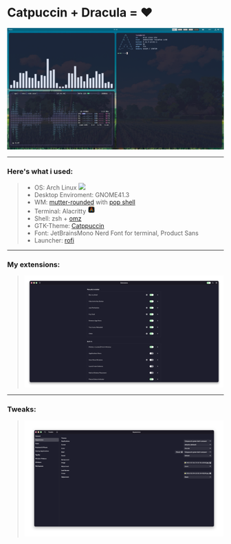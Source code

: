# Catpuccin + Dracula = ❤️

![plot](https://raw.githubusercontent.com/LucaErr/MyGnomeRice/main/pictures/with%20pop.png?token=GHSAT0AAAAAABRTSBWAEU6JGCOFFV3RYL2GYQNJOZA)

---
### Here's what i used:
>- OS: Arch Linux ![](https://i.imgur.com/kG788YU.png)
>- Desktop Enviroment: GNOME41.3
>- WM: [mutter-rounded](https://github.com/yilozt/mutter-rounded) with [pop shell](https://github.com/pop-os/shell)
>- Terminal: Alacritty ![](https://raw.githubusercontent.com/LucaErr/MyGnomeRice/main/pictures/ala.png?token=GHSAT0AAAAAABRTSBWAMMIRCHPS5Q7FG4GYYQNJNDQ)
>- Shell: zsh + [omz](https://ohmyz.sh/)
>- GTK-Theme: [Catppuccin](https://github.com/catppuccin/gtk)
>- Font: JetBrainsMono Nerd Font for terminal, Product Sans
>- Launcher: [rofi](https://github.com/adi1090x/rofi)
---
### My extensions:

> ![plot](https://raw.githubusercontent.com/LucaErr/MyGnomeRice/main/pictures/extension.png?token=GHSAT0AAAAAABRTSBWBG5SEBVFONCZ2KEGKYQNJNYA)
---
### Tweaks:
> ![plot](https://raw.githubusercontent.com/LucaErr/MyGnomeRice/main/pictures/tweaks.png?token=GHSAT0AAAAAABRTSBWBFYN6XHPFJBB27QA6YQNJOJA)